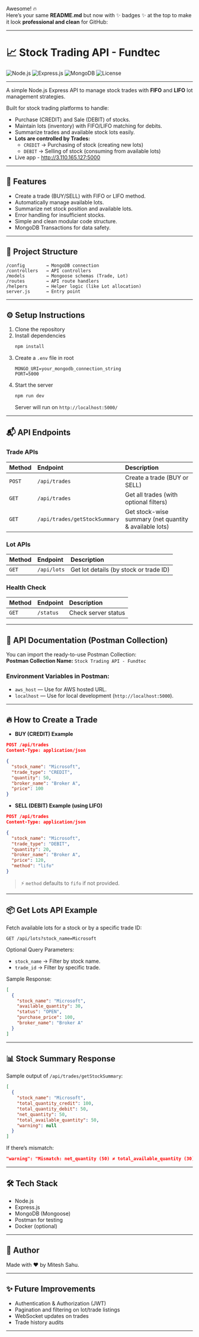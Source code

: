 Awesome! 🔥  
Here’s your same **README.md** but now with ✨ badges ✨ at the top to make it look **professional and clean** for GitHub:

---

# 📈 Stock Trading API - Fundtec

![Node.js](https://img.shields.io/badge/Node.js-339933?style=flat&logo=nodedotjs&logoColor=white)
![Express.js](https://img.shields.io/badge/Express.js-000000?style=flat&logo=express&logoColor=white)
![MongoDB](https://img.shields.io/badge/MongoDB-4EA94B?style=flat&logo=mongodb&logoColor=white)
![License](https://img.shields.io/badge/license-MIT-blue.svg)

---

A simple Node.js Express API to manage stock trades with **FIFO** and **LIFO** lot management strategies.

Built for stock trading platforms to handle:
- Purchase (CREDIT) and Sale (DEBIT) of stocks.
- Maintain lots (inventory) with FIFO/LIFO matching for debits.
- Summarize trades and available stock lots easily.
- **Lots are controlled by Trades:**
  - `CREDIT` → Purchasing of stock (creating new lots)
  - `DEBIT` → Selling of stock (consuming from available lots)
- Live app - http://3.110.165.127:5000
---

## 🚀 Features
- Create a trade (BUY/SELL) with FIFO or LIFO method.
- Automatically manage available lots.
- Summarize net stock position and available lots.
- Error handling for insufficient stocks.
- Simple and clean modular code structure.
- MongoDB Transactions for data safety.

---

## 📂 Project Structure
```
/config        → MongoDB connection
/controllers   → API controllers
/models        → Mongoose schemas (Trade, Lot)
/routes        → API route handlers
/helpers       → Helper logic (like Lot allocation)
server.js      → Entry point
```

---

## ⚙️ Setup Instructions

1. Clone the repository
2. Install dependencies
   ```bash
   npm install
   ```
3. Create a `.env` file in root
   ```
   MONGO_URI=your_mongodb_connection_string
   PORT=5000
   ```
4. Start the server
   ```bash
   npm run dev
   ```
   Server will run on `http://localhost:5000/`

---

## 📬 API Endpoints

### Trade APIs
| Method | Endpoint | Description |
| :----- | :------- | :---------- |
| `POST` | `/api/trades` | Create a trade (BUY or SELL) |
| `GET` | `/api/trades` | Get all trades (with optional filters) |
| `GET` | `/api/trades/getStockSummary` | Get stock-wise summary (net quantity & available lots) |

### Lot APIs
| Method | Endpoint | Description |
| :----- | :------- | :---------- |
| `GET` | `/api/lots` | Get lot details (by stock or trade ID) |

### Health Check
| Method | Endpoint | Description |
| :----- | :------- | :---------- |
| `GET` | `/status` | Check server status |

---

## 💑 API Documentation (Postman Collection)

You can import the ready-to-use Postman Collection:  
**Postman Collection Name:** `Stock Trading API - Fundtec`

### Environment Variables in Postman:
- `aws_host` — Use for AWS hosted URL.
- `localhost` — Use for local development (`http://localhost:5000`).

---

## 🔥 How to Create a Trade

- **BUY (CREDIT) Example**

```json
POST /api/trades
Content-Type: application/json

{
  "stock_name": "Microsoft",
  "trade_type": "CREDIT",
  "quantity": 50,
  "broker_name": "Broker A",
  "price": 100
}
```

- **SELL (DEBIT) Example (using LIFO)**

```json
POST /api/trades
Content-Type: application/json

{
  "stock_name": "Microsoft",
  "trade_type": "DEBIT",
  "quantity": 20,
  "broker_name": "Broker A",
  "price": 120,
  "method": "lifo"
}
```
> ⚡ `method` defaults to `fifo` if not provided.

---
## 📦 Get Lots API Example

Fetch available lots for a stock or by a specific trade ID:

```http
GET /api/lots?stock_name=Microsoft
```

Optional Query Parameters:
- `stock_name` → Filter by stock name.
- `trade_id` → Filter by specific trade.

Sample Response:
```json
[
  {
    "stock_name": "Microsoft",
    "available_quantity": 30,
    "status": "OPEN",
    "purchase_price": 100,
    "broker_name": "Broker A"
  }
]
```
---

## 📊 Stock Summary Response

Sample output of `/api/trades/getStockSummary`:
```json
[
  {
    "stock_name": "Microsoft",
    "total_quantity_credit": 100,
    "total_quantity_debit": 50,
    "net_quantity": 50,
    "total_available_quantity": 50,
    "warning": null
  }
]
```

If there’s mismatch:
```json
"warning": "Mismatch: net_quantity (50) ≠ total_available_quantity (30)"
```

---

## 🛠️ Tech Stack

- Node.js
- Express.js
- MongoDB (Mongoose)
- Postman for testing
- Docker (optional)

---

## 🚌 Author
Made with ❤️ by Mitesh Sahu.

---

## ✨ Future Improvements
- Authentication & Authorization (JWT)
- Pagination and filtering on lot/trade listings
- WebSocket updates on trades
- Trade history audits

---